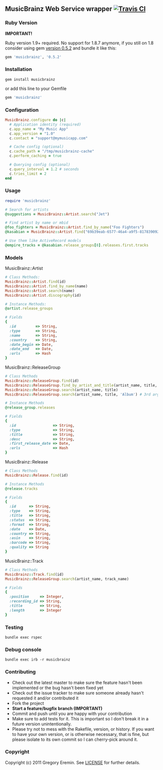 ## MusicBrainz Web Service wrapper [![Travis CI](https://secure.travis-ci.org/magnolia-fan/musicbrainz.png)](http://travis-ci.org/magnolia-fan/musicbrainz)

### Ruby Version
**IMPORTANT!**

Ruby version 1.9+ required. No support for 1.8.7 anymore, if you still on 1.8 consider using gem [version 0.5.2](https://github.com/magnolia-fan/musicbrainz/tree/v0.5.2#musicbrainz-web-service-wrapper-) and bundle it like this:

```ruby
gem 'musicbrainz', '0.5.2'
```

### Installation
```
gem install musicbrainz
```
or add this line to your Gemfile
```ruby
gem 'musicbrainz'
```

### Configuration
```ruby
MusicBrainz.configure do |c|
  # Application identity (required)
  c.app_name = "My Music App"
  c.app_version = "1.0"
  c.contact = "support@mymusicapp.com"

  # Cache config (optional)
  c.cache_path = "/tmp/musicbrainz-cache"
  c.perform_caching = true

  # Querying config (optional)
  c.query_interval = 1.2 # seconds
  c.tries_limit = 2
end
```

### Usage
```ruby
require 'musicbrainz'

# Search for artists
@suggestions = MusicBrainz::Artist.search("Jet")

# Find artist by name or mbid
@foo_fighters = MusicBrainz::Artist.find_by_name("Foo Fighters")
@kasabian = MusicBrainz::Artist.find("69b39eab-6577-46a4-a9f5-817839092033")

# Use them like ActiveRecord models
@empire_tracks = @kasabian.release_groups[8].releases.first.tracks
```

### Models

MusicBrainz::Artist
```ruby
# Class Methods:
MusicBrainz::Artist.find(id)
MusicBrainz::Artist.find_by_name(name)
MusicBrainz::Artist.search(name)
MusicBrainz::Artist.discography(id)

# Instance Methods:
@artist.release_groups

# Fields
{
  :id         => String,
  :type       => String,
  :name       => String,
  :country    => String,
  :date_begin => Date,
  :date_end   => Date,
  :urls       => Hash
}
```

MusicBrainz::ReleaseGroup
```ruby
# Class Methods
MusicBrainz::ReleaseGroup.find(id)
MusicBrainz::ReleaseGroup.find_by_artist_and_title(artist_name, title, 'Album') # 3rd arg optional
MusicBrainz::ReleaseGroup.search(artist_name, title)
MusicBrainz::ReleaseGroup.search(artist_name, title, 'Album') # 3rd arg optional

# Instance Methods
@release_group.releases

# Fields
{
  :id                 => String,
  :type               => String,
  :title              => String,
  :desc               => String,
  :first_release_date => Date,
  :urls               => Hash
}
```

MusicBrainz::Release
```ruby
# Class Methods
MusicBrainz::Release.find(id)

# Instance Methods
@release.tracks

# Fields
{
  :id      => String,
  :type    => String,
  :title   => String,
  :status  => String,
  :format  => String,
  :date    => Date,
  :country => String,
  :asin    => String,
  :barcode => String,
  :quality => String
}
```

MusicBrainz::Track
```ruby
# Class Methods
MusicBrainz::Track.find(id)
MusicBrainz::ReleaseGroup.search(artist_name, track_name)

# Fields
{
  :position     => Integer,
  :recording_id => String,
  :title        => String,
  :length       => Integer
}
```

### Testing
```
bundle exec rspec
```

### Debug console
```
bundle exec irb -r musicbrainz
```

### Contributing

* Check out the latest master to make sure the feature hasn't been implemented or the bug hasn't been fixed yet
* Check out the issue tracker to make sure someone already hasn't requested it and/or contributed it
* Fork the project
* **Start a feature/bugfix branch (IMPORTANT)**
* Commit and push until you are happy with your contribution
* Make sure to add tests for it. This is important so I don't break it in a future version unintentionally.
* Please try not to mess with the Rakefile, version, or history. If you want to have your own version, or is otherwise necessary, that is fine, but please isolate to its own commit so I can cherry-pick around it.

### Copyright

Copyright (c) 2011 Gregory Eremin. See [LICENSE](https://raw.github.com/magnolia-fan/musicbrainz/master/LICENSE) for further details.
